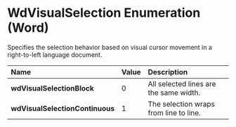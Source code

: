 
# WdVisualSelection Enumeration (Word)

Specifies the selection behavior based on visual cursor movement in a right-to-left language document.



|**Name**|**Value**|**Description**|
|:-----|:-----|:-----|
|**wdVisualSelectionBlock**|0|All selected lines are the same width.|
|**wdVisualSelectionContinuous**|1|The selection wraps from line to line.|
